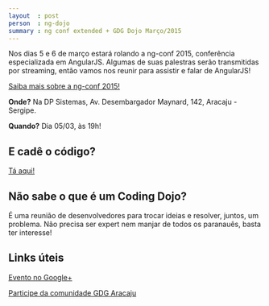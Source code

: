 ```yaml
---
layout  : post
person  : ng-dojo
summary : ng conf extended + GDG Dojo Março/2015
---
```


Nos dias 5 e 6 de março estará rolando a ng-conf 2015, conferência especializada em AngularJS. Algumas de suas palestras serão transmitidas por streaming, então vamos nos reunir para assistir e falar de AngularJS!

[Saiba mais sobre a ng-conf 2015!](http://www.ng-conf.org/﻿)

**Onde?** Na DP Sistemas, Av. Desembargador Maynard, 142, Aracaju - Sergipe.

**Quando?** Dia 05/03, às 19h!

## E cadê o código?

[Tá aqui!](https://github.com/dojo-se/angular-ng-conf-extended)

## Não sabe o que é um Coding Dojo?

É uma reunião de desenvolvedores para trocar ideias e resolver, juntos, um problema. Não precisa ser expert nem manjar de todos os paranauês, basta ter interesse!

## Links úteis

[Evento no Google+](https://plus.google.com/events/crbu57gbljcq23fpkuc6p3ae6p8)

[Participe da comunidade GDG Aracaju](http://www.gdgaracaju.com.br/p/participe.html)


